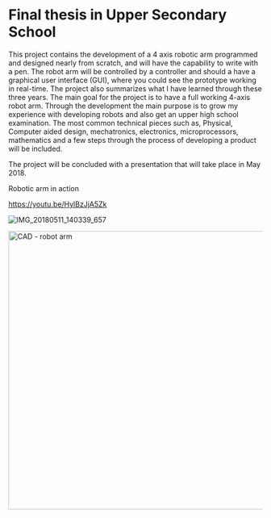 # Final thesis in Upper Secondary School

This project contains the development of a 4 axis robotic arm programmed and designed nearly
from scratch, and will have the capability to write with a pen. The robot arm will be
controlled by a controller and should a have a graphical user interface (GUI), where you could
see the prototype working in real-time. The project also summarizes what I have learned
through these three years. The main goal for the project is to have a full working 4-axis robot
arm. Through the development the main purpose is to grow my experience with developing
robots and also get an upper high school examination. The most common technical pieces such as,
Physical, Computer aided design, mechatronics, electronics, microprocessors, mathematics
and a few steps through the process of developing a product will be included.

The project will be concluded with a presentation that will take place in May 2018.

Robotic arm in action

https://youtu.be/HylBzJjA5Zk


![IMG_20180511_140339_657](https://user-images.githubusercontent.com/25347691/163711846-0c498ae6-91e1-40f4-ad2f-21386aaadecf.jpeg)


<img width="552" alt="CAD - robot arm" src="https://user-images.githubusercontent.com/25347691/163712023-05546a22-8983-472e-ab81-f348ac7317da.png">
